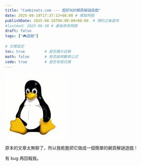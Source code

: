 ```yaml
---
title: "Combinats.com --- 超好玩的網頁解謎遊戲"
date: 2025-08-19T17:37:13+08:00 # 撰寫時間
publishDate: 2025-08-20T06:00:00+08:00  # 預約之後發布
#lastmod: 2025-06-30 # 最後修改時間
draft: false
tags: ["🎮️遊戲"]

# 文章設定
toc: true         # 是否顯示目錄
math: false       # 是否啟用數學公式
code: true        # 是否有程式碼
---
```


![tux 的圖片](images/github.jpg)

原本的文章太無聊了，所以我乾脆把它做成一個簡單的網頁解謎遊戲！

有 bug 再回報我。